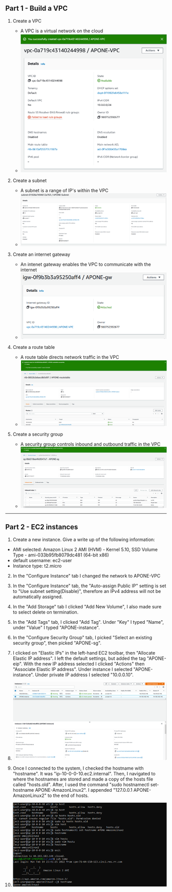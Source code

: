 ## Part 1 - Build a VPC
1. Create a VPC
   - A VPC is a virtual network on the cloud
   - ![an image of a VPC](VPC.PNG) 


2. Create a subnet
   - A subnet is a range of IP's within the VPC
   - ![an image of a subnet](subnet.PNG)


3. Create an internet gateway
   - An intenet gateway enables the VPC to communicate with the internet
   - ![an image of an internet gateway](gateway.PNG)


4. Create a route table
   - A route table directs network traffic in the VPC
   - ![an image of a route table](route.PNG)


5. Create a security group
   - A security group controls inbound and outbound traffic in the VPC
   - ![an image of security group](security.PNG)


------------------------------------------------------------------


## Part 2 - EC2 instances
1. Create a new instance. Give a write up of the following information:
  - AMI selected: Amazon Linux 2 AMI (HVM) - Kernel 5.10, SSD Volume Type - ami-033b95fb8079dc481 (64-bit x86)
  - default username: ec2-user
  - Instance type: t2.micro


2. In the "Configure Instance" tab I changed the network to APONE-VPC


3. In the "Configure Instance" tab, the "Auto-assign Public IP" setting is set to "Use subnet setting(Disable)", therefore an IPv4 address will not be automatically assigned.


4. In the "Add Storage" tab I clicked "Add New Volume", I also made sure to select delete on termination.


5. In the "Add Tags" tab, I clicked "Add Tag". Under "Key" I typed "Name", under "Value" I typed "APONE-instance".


6. In the "Configure Security Group" tab, I picked "Select an existing security group", then picked "APONE-sg".


7. I clicked on "Elastic IPs" in the left-hand EC2 toolbar, then "Allocate Elastic IP address". I left the default settings, but added the tag "APONE-eip". With the new IP address selected I clicked "Actions" then "Associate Elastic IP address". Under instance I selected "APONE-instance". Under private IP address I selected "10.0.0.10".


8. ![an image of an EC2 instance](instance.PNG)

9. Once I connected to the system, I checked the hostname with "hostname". It was "ip-10-0-0-10.ec2.internal". Then, I navigated to where the hostnames are stored and made a copy of the hosts file called "hosts.old". After, I used the command "sudo hostnamectl set-hostname APONE-AmazonLinux2". I appended "127.0.0.1 APONE-AmazonLinux2" to the end of hosts.

10. ![an image of an ssh connection to the EC2 instance](hostname.PNG)

